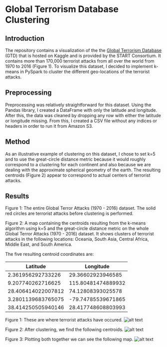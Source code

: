 # Global Terrorism Database Clustering

## Introduction
The repository contains a visualization of the the [Global Terrorism Database][1] (GTD) that is hosted on Kaggle and is provided by the START Consortium. It contains more than 170,000 terrorist attacks from all over the world from 1970 to 2016 (Figure 1).
To visualize this dataset, I decided to implement k-means in PySpark to cluster the different geo-locations of the terrorist attacks.

## Preprocessing
Preprocessing was relatively straightforward for this dataset. Using the Pandas library, I created a DataFrame with only the latitude and longitude. After this, the data was cleaned by dropping any row with either the latitude or longitude missing. From this, I created a CSV file without any indices or headers in order to run it from Amazon S3.

## Method
As an illustrative example of clustering on this dataset, I chose to set k=5 and to use the great-circle distance metric because it would roughly correspond to a clustering for each continent and also because we are dealing with the approximate spherical geometry of the earth. The resulting centroids (Figure 2) appear to correspond to actual centers of terrorist attacks.

## Results

Figure 1: The entire Global Terror Attacks (1970 - 2016) dataset. The solid red circles are terrorist attacks before clustering is performed.

Figure 2: A map containing the centroids resulting from the k-means algorithm using k=5 and the great-circle distance metric on the whole Global Terror Attacks (1970 - 2016) dataset. It shows clusters of terrorist attacks in the following locations: Oceania, South Asia, Central Africa, Middle East, and South America. 

The five resulting centroid coordinates are:

| Latitude          | Longitude         |
| ----------------- |------------------ |
| 2.361956292733226 | 29.36602923946585 |
| 9.207740262716625 | 115.80481474889932|
| 28.406414022007812| 74.12808393025578 |
| 3.2801139683765075| -79.74785539671865|
| 38.414250505940146| 28.417748608803993|

Figure 1: 
These are where terrorist attacks have occured.
![alt text][fig1]

Figure 2: 
After clustering, we find the following centroids.
![alt text][fig2]

Figure 3: 
Plotting both together we can see the following map.
![alt text][fig3]

[fig1]: https://github.com/lschlessinger1/Global-Terrorism-Database-K-Means/blob/master/fig1.png "Figure 1"
[fig2]: https://github.com/lschlessinger1/Global-Terrorism-Database-K-Means/blob/master/fig2.png "Figure 2"
[fig3]: https://github.com/lschlessinger1/Global-Terrorism-Database-K-Means/blob/master/fig3.png "Figure 3"

[1]: https://www.kaggle.com/START-UMD/gtd
